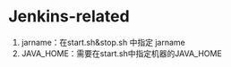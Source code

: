 # Jenkins-related
 1. jarname：在start.sh&stop.sh 中指定 jarname
 2. JAVA_HOME：需要在start.sh中指定机器的JAVA_HOME
